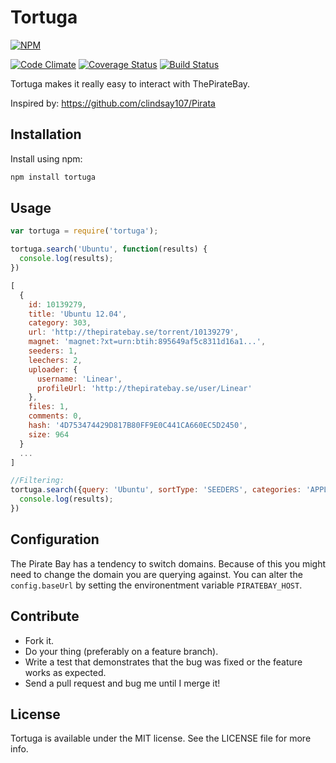 # Tortuga

[![NPM](https://nodei.co/npm/tortuga.png)](https://nodei.co/npm/tortuga/)

[![Code Climate](https://codeclimate.com/github/espenhogbakk/tortuga.png)](https://codeclimate.com/github/espenhogbakk/tortuga)
[![Coverage Status](https://coveralls.io/repos/espenhogbakk/tortuga/badge.png)](https://coveralls.io/r/espenhogbakk/tortuga)
[![Build Status](https://travis-ci.org/espenhogbakk/tortuga.svg?branch=master)](https://travis-ci.org/espenhogbakk/tortuga)

Tortuga makes it really easy to interact with ThePirateBay.

Inspired by: https://github.com/clindsay107/Pirata

## Installation

Install using npm:
```sh
npm install tortuga
```

## Usage

```javascript
var tortuga = require('tortuga');

tortuga.search('Ubuntu', function(results) {
  console.log(results);
})

[
  {
    id: 10139279,
    title: 'Ubuntu 12.04',
    category: 303,
    url: 'http://thepiratebay.se/torrent/10139279',
    magnet: 'magnet:?xt=urn:btih:895649af5c8311d16a1...',
    seeders: 1,
    leechers: 2,
    uploader: {
      username: 'Linear',
      profileUrl: 'http://thepiratebay.se/user/Linear'
    },
    files: 1,
    comments: 0,
    hash: '4D753474429D817B80FF9E0C441CA660EC5D2450',
    size: 964
  }
  ...
]

//Filtering:
tortuga.search({query: 'Ubuntu', sortType: 'SEEDERS', categories: 'APPLICATIONS'} function(results) {
  console.log(results);
})

```

## Configuration
The Pirate Bay has a tendency to switch domains. Because of this you might
need to change the domain you are querying against. You can alter the
`config.baseUrl` by setting the environentment variable `PIRATEBAY_HOST`.

## Contribute

* Fork it.
* Do your thing (preferably on a feature branch).
* Write a test that demonstrates that the bug was fixed or the feature works as expected.
* Send a pull request and bug me until I merge it!

## License

Tortuga is available under the MIT license. See the LICENSE file for more info.
